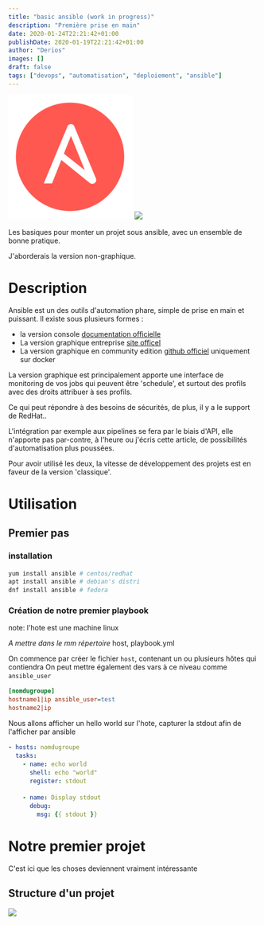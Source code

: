 ```yaml
---
title: "basic ansible (work in progress)"
description: "Première prise en main"
date: 2020-01-24T22:21:42+01:00
publishDate: 2020-01-19T22:21:42+01:00
author: "Derios"
images: []
draft: false
tags: ["devops", "automatisation", "deploiement", "ansible"]
---
```


![logo ansible](images/ansible.png)
![](../images/ansible.png)

Les basiques pour monter un projet sous ansible, avec un ensemble de bonne pratique.

J'aborderais la version non-graphique.

# Description

Ansible  est un des outils d'automation phare, simple de prise en main et puissant.
Il existe sous plusieurs formes :
- la version console  [documentation officielle](https://docs.ansible.com/ansible/latest/index.html)
- La version graphique entreprise [site officel](https://www.ansible.com/products/tower)
- La version graphique en community edition [github officiel](https://github.com/ansible/awx) uniquement sur docker

La version graphique est principalement apporte une interface de monitoring de vos jobs qui peuvent être 'schedule', et surtout des profils avec des droits attribuer à ses profils.

Ce qui peut répondre à des besoins de sécurités, de plus, il y a le support de RedHat..

L'intégration par exemple aux pipelines se fera par le biais d'API, elle n'apporte pas par-contre, à l'heure ou j'écris cette article, de possibilités d'automatisation plus poussées.

Pour avoir utilisé les deux, la vitesse de développement des projets est en faveur de la version 'classique'.

# Utilisation

## Premier pas

### installation

```bash
yum install ansible # centos/redhat
apt install ansible # debian's distri
dnf install ansible # fedora
```

### Création de notre premier playbook

note: l'hote est une machine linux

*A mettre dans le mm répertoire* host, playbook.yml

On commence par créer le fichier `host`, contenant un ou plusieurs hôtes qui contiendra
On peut mettre également des vars à ce niveau comme `ansible_user`
```INI
[nomdugroupe]
hostname1|ip ansible_user=test
hostname2|ip

```
Nous allons afficher un hello world sur l'hote, capturer la stdout afin de l'afficher par ansible

```yaml
- hosts: nomdugroupe
  tasks:
    - name: echo world
      shell: echo "world"
      register: stdout

    - name: Display stdout
      debug:
        msg: {{ stdout }}
```

# Notre premier projet

C'est ici que les choses deviennent vraiment intéressante

## Structure d'un projet

![](../images/structure.jpg)



